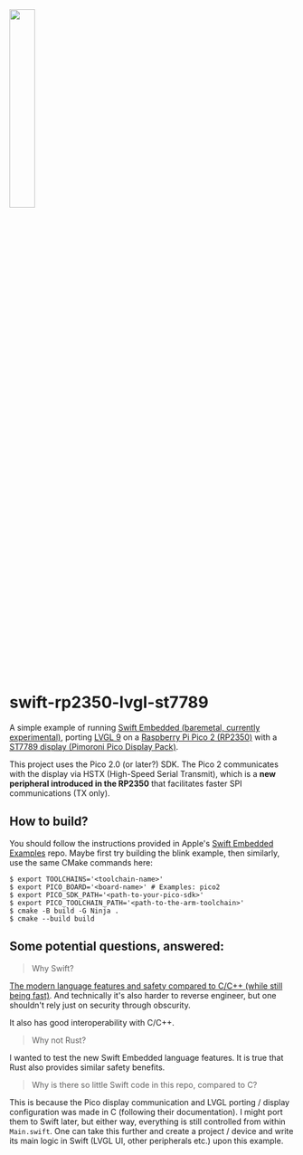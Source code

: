<img src="https://github.com/user-attachments/assets/afa7fc1e-6f72-4f2d-9e0d-177b3f3072d5" width="30%" />

# swift-rp2350-lvgl-st7789

A simple example of running [Swift Embedded (baremetal, currently experimental)](https://github.com/apple/swift-embedded-examples), porting [LVGL 9](https://lvgl.io) on a [Raspberry Pi Pico 2 (RP2350)](https://www.raspberrypi.com/products/raspberry-pi-pico-2/) with a [ST7789 display (Pimoroni Pico Display Pack)](https://shop.pimoroni.com/products/pico-display-pack?variant=32368664215635). 

This project uses the Pico 2.0 (or later?) SDK.
The Pico 2 communicates with the display via HSTX (High-Speed Serial Transmit), which is a <b>new peripheral introduced in the RP2350</b> that facilitates faster SPI communications (TX only).

## How to build?

You should follow the instructions provided in Apple's [Swift Embedded Examples](https://github.com/apple/swift-embedded-examples/tree/main/pico-blink-sdk) repo. Maybe first try building the blink example, then similarly, use the same CMake commands here:

```terminal
$ export TOOLCHAINS='<toolchain-name>'
$ export PICO_BOARD='<board-name>' # Examples: pico2
$ export PICO_SDK_PATH='<path-to-your-pico-sdk>'
$ export PICO_TOOLCHAIN_PATH='<path-to-the-arm-toolchain>'
$ cmake -B build -G Ninja .
$ cmake --build build
```




## Some potential questions, answered:

> Why Swift?

[The modern language features and safety compared to C/C++ (while still being fast)](https://www.swift.org/about/). And technically it's also harder to reverse engineer, but one shouldn't rely just on security through obscurity.

It also has good interoperability with C/C++.

> Why not Rust?

I wanted to test the new Swift Embedded language features. It is true that Rust also provides similar safety benefits.

> Why is there so little Swift code in this repo, compared to C?

This is because the Pico display communication and LVGL porting / display configuration was made in C (following their documentation). I might port them to Swift later, but either way, everything is still controlled from within `Main.swift`. One can take this further and create a project / device and write its main logic in Swift (LVGL UI, other peripherals etc.) upon this example.

